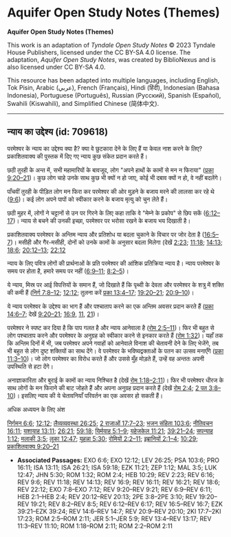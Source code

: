 # Aquifer Open Study Notes (Themes)

**Aquifer Open Study Notes (Themes)**

This work is an adaptation of *Tyndale Open Study Notes* © 2023 Tyndale House Publishers, licensed under the CC BY\-SA 4\.0 license. The adaptation, *Aquifer Open Study Notes*, was created by BiblioNexus and is also licensed under CC BY\-SA 4\.0\.

This resource has been adapted into multiple languages, including English, Tok Pisin, Arabic (عربي), French (Français), Hindi (हिंदी), Indonesian (Bahasa Indonesia), Portuguese (Português), Russian (Русский), Spanish (Español), Swahili (Kiswahili), and Simplified Chinese (简体中文).



--------------------------------

## न्याय का उद्देश्य (id: 709618)

परमेश्वर के न्याय का उद्देश्य क्या है? क्या वे छुटकारा देने के लिए हैं या केवल नाश करने के लिए? प्रकाशितवाक्य की पुस्तक में दिए गए न्याय कुछ संकेत प्रदान करते हैं।

छठी तुरही के अन्त में, सभी महामारियों के बावजूद, लोग "अपने हाथों के कामों से मन न फिराया" ([प्रका 9:20–21](https://ref.ly/Rev9:20-Rev9:21))। कुछ लोग चाहे उनके साथ कुछ भी क्यों न हो जाए, कोई भी दबाव क्यों न हो, वे नहीं बदलेंगे।

पाँचवीं तुरही के पीड़ित लोग मन फिरा कर परमेश्वर की ओर मुड़ने के बजाय मरने की लालसा कर रहे थे ([9:6](https://ref.ly/Rev9:6))। कई लोग अपने पापों को स्वीकार करने के बजाय मृत्यु को चुन लेते हैं।

छठी मुहर में, लोगों ने चट्टानों से उन पर गिरने के लिए कहा ताकि वे "मेम्ने के प्रकोप" से छिप सकें ([6:12–17](https://ref.ly/Rev6:12-Rev6:17))। न्याय से बचने की उनकी इच्छा, परमेश्वर पर भरोसा रखने के बजाय भय दिखाती है।

प्रकाशितवाक्य परमेश्वर के अन्तिम न्याय और प्रतिशोध या बदला चुकाने के विचार पर जोर देता है ([16:5–7](https://ref.ly/Rev16:5-Rev16:7))। मसीही और गैर\-मसीही, दोनों को उनके कामों के अनुसार बदला मिलेगा (देखें [2:23](https://ref.ly/Rev2:23); [11:18](https://ref.ly/Rev11:18); [14:13](https://ref.ly/Rev14:13); [18:6](https://ref.ly/Rev18:6); [20:12–13](https://ref.ly/Rev20:12-Rev20:13); [22:12](https://ref.ly/Rev22:12)

न्याय के लिए पवित्र लोगों की प्रार्थनाओं के प्रति परमेश्वर की आंशिक प्रतिक्रिया न्याय है। न्याय परमेश्वर के समय पर होता है, हमारे समय पर नहीं ([6:9–11](https://ref.ly/Rev6:9-Rev6:11); [8:2–5](https://ref.ly/Rev8:2-Rev8:5))।

ये न्याय, मिस्र पर आई विपत्तियों के समान हैं, जो दिखाते हैं कि पृथ्वी के देवता और परमेश्वर के शत्रु में शक्ति की कमी हैं ([निर्ग 7:8–12](https://ref.ly/Exod7:8-Exod7:12); [12:12](https://ref.ly/Exod12:12); तुलना करें [प्रका 13:4–17](https://ref.ly/Rev13:4-Rev13:17); [19:20–21](https://ref.ly/Rev19:20-Rev19:21); [20:9–10](https://ref.ly/Rev20:9-Rev20:10))।

ये न्याय परमेश्वर के उद्देश्य का भाग हैं और पश्चाताप करने का एक अन्तिम अवसर प्रदान करते हैं ([प्रका 14:6–7](https://ref.ly/Rev14:6-Rev14:7); देखें [9:20–21](https://ref.ly/Rev9:20-Rev9:21); [16:9](https://ref.ly/Rev16:9), [11](https://ref.ly/Rev16:11), [21](https://ref.ly/Rev16:21))।

परमेश्वर ने स्पष्ट कर दिया है कि पाप गलत है और न्याय आनेवाला है ([रोम 2:5–11](https://ref.ly/Rom2:5-Rom2:11))। फिर भी बहुत से लोग पश्चाताप करने और परमेश्वर के अनुग्रह को स्वीकार करने से इनकार करते हैं ([रोम 1:32](https://ref.ly/Rom1:32))। यहाँ तक कि अन्तिम दिनों में भी, जब परमेश्वर अपने गवाहों को आनेवाले विनाश की चेतावनी देने के लिए भेजेंगे, तब भी बहुत से लोग दुष्ट शक्तियों का साथ देंगे। वे परमेश्वर के भविष्यद्वक्ताओं के पतन का उत्सव मनाएँगे ([प्रका 11:3–10](https://ref.ly/Rev11:3-Rev11:10))। जो लोग परमेश्वर का विरोध करते हैं और उससे मुँह मोड़ते हैं, उन्हें वह अन्ततः अपनी उपस्थिति से हटा देंगे।

अनाज्ञाकारिता और बुराई के कामों का न्याय निश्चित है (देखें [रोम 1:18–2:11](https://ref.ly/Rom1:18-Rom2:11))। फिर भी परमेश्वर धीरज के साथ लोगों के मन फिराने की बाट जोहते हैं और अपना अनुग्रह प्रदान करते हैं (देखें [रोम 2:4](https://ref.ly/Rom2:4); [2 पत 3:8–10](https://ref.ly/2Pet3:8-2Pet3:10))। इसलिए न्याय की ये चेतावनियाँ परिवर्तन का एक अवसर हो सकती हैं।

अधिक अध्ययन के लिए अंश

[निर्गमन 6:6](https://ref.ly/Exod6:6); [12:12](https://ref.ly/Exod12:12); [लैव्यव्यवस्था 26:25](https://ref.ly/Lev26:25); [2 राजाओं 17:7–23](https://ref.ly/2Kgs17:7-2Kgs17:23); [भजन संहिता 103:6](https://ref.ly/Ps103:6); [नीतिवचन 16:11](https://ref.ly/Prov16:11); [यशायाह 13:11](https://ref.ly/Isa13:11); [26:21](https://ref.ly/Isa26:21); [59:18](https://ref.ly/Isa59:18); [यिर्मयाह 5:1–9](https://ref.ly/Jer5:1-Jer5:9); [यहेजकेल 11:21](https://ref.ly/Ezek11:21); [39:21–24](https://ref.ly/Ezek39:21-Ezek39:24); [सपन्याह 1:12](https://ref.ly/Zeph1:12); [मलाकी 3:5](https://ref.ly/Mal3:5); [लूका 12:47](https://ref.ly/Luke12:47); [यूहन्ना 5:30](https://ref.ly/John5:30); [रोमियों 2:2–11](https://ref.ly/Rom2:2-Rom2:11); [इब्रानियों 2:1–4](https://ref.ly/Heb2:1-Heb2:4); [10:29](https://ref.ly/Heb10:29); [प्रकाशितवाक्य 9:20–21](https://ref.ly/Rev9:20-Rev9:21)

* **Associated Passages:** EXO 6:6; EXO 12:12; LEV 26:25; PSA 103:6; PRO 16:11; ISA 13:11; ISA 26:21; ISA 59:18; EZK 11:21; ZEP 1:12; MAL 3:5; LUK 12:47; JHN 5:30; ROM 1:32; ROM 2:4; HEB 10:29; REV 2:23; REV 6:16; REV 9:6; REV 11:18; REV 14:13; REV 16:9; REV 16:11; REV 16:21; REV 18:6; REV 22:12; EXO 7:8–EXO 7:12; REV 9:20–REV 9:21; REV 6:9–REV 6:11; HEB 2:1–HEB 2:4; REV 20:12–REV 20:13; 2PE 3:8–2PE 3:10; REV 19:20–REV 19:21; REV 8:2–REV 8:5; REV 6:12–REV 6:17; REV 16:5–REV 16:7; EZK 39:21–EZK 39:24; REV 14:6–REV 14:7; REV 20:9–REV 20:10; 2KI 17:7–2KI 17:23; ROM 2:5–ROM 2:11; JER 5:1–JER 5:9; REV 13:4–REV 13:17; REV 11:3–REV 11:10; ROM 1:18–ROM 2:11; ROM 2:2–ROM 2:11

